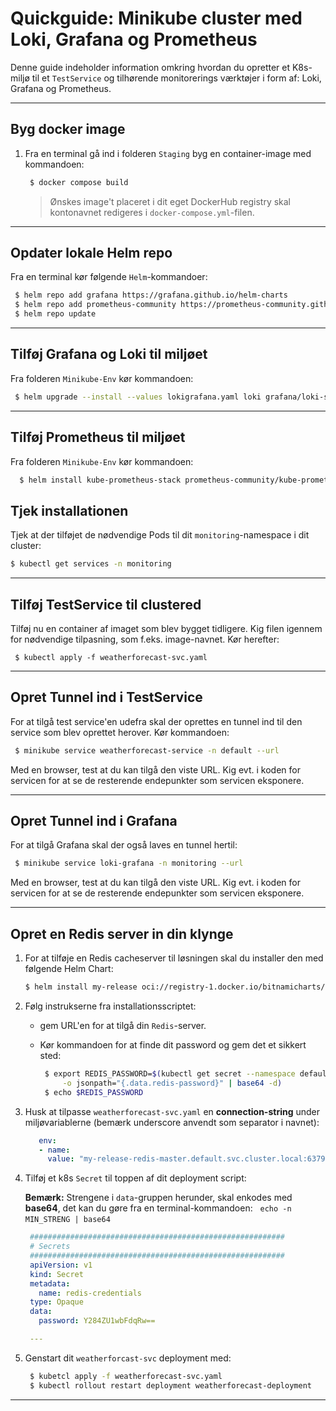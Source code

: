 # Quickguide: Minikube cluster med Loki, Grafana og Prometheus

Denne guide indeholder information omkring hvordan du opretter et K8s-miljø til et `TestService` og tilhørende monitorerings værktøjer i form af: Loki, Grafana og Prometheus.

---

## Byg docker image

1) Fra en terminal gå ind i folderen `Staging` byg en container-image med kommandoen:
  
   ``` bash
    $ docker compose build
   ```
  
   > Ønskes image't placeret i dit eget DockerHub registry skal kontonavnet redigeres i `docker-compose.yml`-filen.
  
---

## Opdater lokale Helm repo

Fra en terminal kør følgende `Helm`-kommandoer:

```bash
 $ helm repo add grafana https://grafana.github.io/helm-charts
 $ helm repo add prometheus-community https://prometheus-community.github.io/helm-charts
 $ helm repo update 
```

---

## Tilføj Grafana og Loki til miljøet

Fra folderen `Minikube-Env` kør kommandoen:

```bash
 $ helm upgrade --install --values lokigrafana.yaml loki grafana/loki-stack -n monitoring --create-namespace
```

---

## Tilføj Prometheus til miljøet

Fra folderen `Minikube-Env` kør kommandoen:

```bash
  $ helm install kube-prometheus-stack prometheus-community/kube-prometheus-stack --namespace monitoring --values prometheus.yaml --create-namespace
```

## Tjek installationen

Tjek at der tilføjet de nødvendige Pods til dit `monitoring`-namespace i dit cluster:

```bash
$ kubectl get services -n monitoring
```

---

## Tilføj TestService til clustered

Tilføj nu en container af imaget som blev bygget tidligere. Kig filen igennem for nødvendige tilpasning, som f.eks. image-navnet. Kør herefter:

```
 $ kubectl apply -f weatherforecast-svc.yaml
```

---

## Opret Tunnel ind i TestService

For at tilgå test service'en udefra skal der oprettes en tunnel ind til den service som blev oprettet herover. Kør kommandoen:

```bash
 $ minikube service weatherforecast-service -n default --url
```

Med en browser, test at du kan tilgå den viste URL. Kig evt. i koden for servicen for at se de resterende endepunkter som servicen eksponere.

---

## Opret Tunnel ind i Grafana

For at tilgå Grafana skal der også laves en tunnel hertil:

```bash
 $ minikube service loki-grafana -n monitoring --url
```

Med en browser, test at du kan tilgå den viste URL. Kig evt. i koden for servicen for at se de resterende endepunkter som servicen eksponere.

---

## Opret en Redis server in din klynge

1) For at tilføje en Redis cacheserver til løsningen skal du installer den med følgende Helm Chart:
  
   ```bash
   $ helm install my-release oci://registry-1.docker.io/bitnamicharts/redis
   ```

2) Følg instrukserne fra installationsscriptet:
   - gem URL'en for at tilgå din `Redis`-server.
   - Kør kommandoen for at finde dit password og gem det et sikkert sted:
  
     ```bash
      $ export REDIS_PASSWORD=$(kubectl get secret --namespace default my-release-redis \
          -o jsonpath="{.data.redis-password}" | base64 -d)
      $ echo $REDIS_PASSWORD
     ```

3) Husk at tilpasse `weatherforecast-svc.yaml` en **connection-string** under miljøvariablerne (bemærk underscore anvendt som separator i navnet):

   ```yaml
      env:
      - name:  
        value: "my-release-redis-master.default.svc.cluster.local:6379"
   ```

4) Tilføj et k8s `Secret` til toppen af dit deployment script:
  
   **Bemærk:** Strengene i `data`-gruppen herunder, skal enkodes med **base64**, det kan du gøre fra en terminal-kommandoen:
    &nbsp;
    `echo -n MIN_STRENG | base64`
    &nbsp;
  
   ```yaml
    #########################################################
    # Secrets
    #########################################################
    apiVersion: v1
    kind: Secret
    metadata:
      name: redis-credentials
    type: Opaque
    data:
      password: Y284ZU1wbFdqRw==

    ---
   ```

5) Genstart dit `weatherforcast-svc` deployment med:
  
   ```bash
    $ kubetcl apply -f weatherforecast-svc.yaml
    $ kubectl rollout restart deployment weatherforecast-deployment
   ```

---

